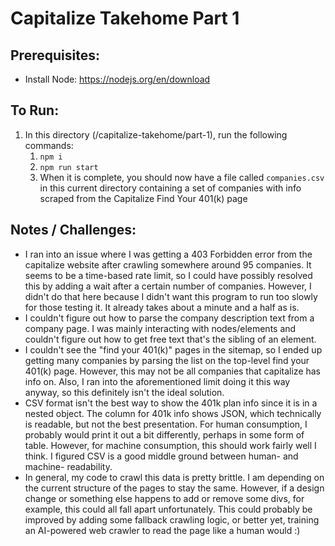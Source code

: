 # Capitalize Takehome Part 1

## Prerequisites:
* Install Node: https://nodejs.org/en/download

## To Run:
1. In this directory (/capitalize-takehome/part-1), run the following commands:
    1. `npm i`
    2. `npm run start`
   3. When it is complete, you should now have a file called `companies.csv` in this current directory containing a set of companies with info scraped from the Capitalize Find Your 401(k) page

## Notes / Challenges:
* I ran into an issue where I was getting a 403 Forbidden error from the capitalize website after crawling somewhere around 95 companies. It seems to be a time-based rate limit, so I could have possibly resolved this by adding a wait after a certain number of companies. However, I didn't do that here because I didn't want this program to run too slowly for those testing it. It already takes about a minute and a half as is.
* I couldn't figure out how to parse the company description text from a company page. I was mainly interacting with nodes/elements and couldn't figure out how to get free text that's the sibling of an element.
* I couldn't see the "find your 401(k)" pages in the sitemap, so I ended up getting many companies by parsing the list on the top-level find your 401(k) page. However, this may not be all companies that capitalize has info on. Also, I ran into the aforementioned limit doing it this way anyway, so this definitely isn't the ideal solution.
* CSV format isn't the best way to show the 401k plan info since it is in a nested object. The column for 401k info shows JSON, which technically is readable, but not the best presentation. For human consumption, I probably would print it out a bit differently, perhaps in some form of table. However, for machine consumption, this should work fairly well I think. I figured CSV is a good middle ground between human- and machine- readability.
* In general, my code to crawl this data is pretty brittle. I am depending on the current structure of the pages to stay the same. However, if a design change or something else happens to add or remove some divs, for example, this could all fall apart unfortunately. This could probably be improved by adding some fallback crawling logic, or better yet, training an AI-powered web crawler to read the page like a human would :) 